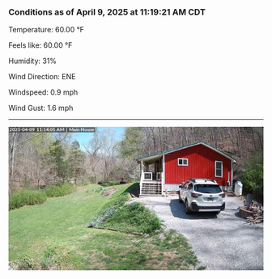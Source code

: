 ### Conditions as of April 9, 2025 at 11:19:21 AM CDT 

Temperature: 60.00 &deg;F

Feels like: 60.00 &deg;F

Humidity: 31%

Wind Direction: ENE

Windspeed: 0.9 mph

Wind Gust: 1.6 mph

---

<img src="./images/latest.jpeg"/>

